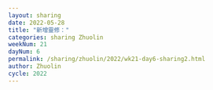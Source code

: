 ```yaml
---
layout: sharing
date: 2022-05-28
title: "新增靈修："
categories: sharing Zhuolin
weekNum: 21
dayNum: 6
permalink: /sharing/zhuolin/2022/wk21-day6-sharing2.html
author: Zhuolin
cycle: 2022
---  
```

